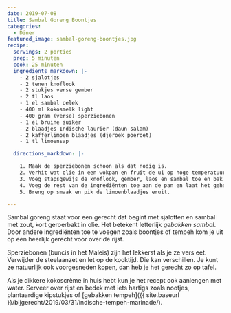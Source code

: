 ```yaml
---
date: 2019-07-08
title: Sambal Goreng Boontjes
categories:
  - Diner
featured_image: sambal-goreng-boontjes.jpg
recipe:
  servings: 2 porties
  prep: 5 minuten
  cook: 25 minuten
  ingredients_markdown: |-
    - 2 sjalotjes
    - 2 tenen knoflook
    - 2 stukjes verse gember
    - 2 tl laos
    - 1 el sambal oelek
    - 400 ml kokosmelk light
    - 400 gram (verse) sperziebonen
    - 1 el bruine suiker
    - 2 blaadjes Indische laurier (daun salam)
    - 2 kafferlimoen blaadjes (djeroek poeroet)
    - 1 tl limoensap

  directions_markdown: |-

    1. Maak de sperziebonen schoon als dat nodig is.
    2. Verhit wat olie in een wokpan en fruit de ui op hoge temperatuur.
    3. Voeg stapsgewijs de knoflook, gember, laos en sambal toe en bak een paar minuten mee.
    4. Voeg de rest van de ingrediënten toe aan de pan en laat het geheel 15-20 minuten koken. Gebruik een deksel als je het niet wil laten indikken.
    5. Breng op smaak en pik de limoenblaadjes eruit.

---
```


Sambal goreng staat voor een gerecht dat begint met sjalotten en sambal met zout, kort geroerbakt in olie. Het betekent letterlijk _gebakken sambal_. Door andere ingrediënten toe te voegen zoals boontjes of tempeh kom je uit op een heerlijk gerecht voor over de rijst.

Sperziebonen (buncis in het Maleis) zijn het lekkerst als je ze vers eet. Verwijder de steelaanzet en let op de kooktijd. Die kan verschillen. Je kunt ze natuurlijk ook voorgesneden kopen, dan heb je het gerecht zo op tafel.

Als je dikkere kokoscrème in huis hebt kun je het recept ook aanlengen met water. Serveer over rijst en bedek met iets hartigs zoals nootjes, plantaardige kipstukjes of [gebakken tempeh]({{ site.baseurl }}/bijgerecht/2019/03/31/indische-tempeh-marinade/).
